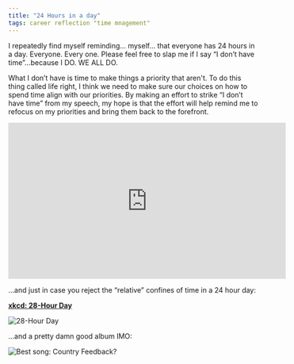 ```yaml
---
title: "24 Hours in a day"
tags: career reflection "time mnagement"
---
```


I repeatedly find myself reminding… myself… that everyone has 24 hours in a day. Everyone. Every one. Please feel free to slap me if I say “I don’t have time”…because I DO. WE ALL DO.

What I don’t have is time to make things a priority that aren't. To do this thing called life right, I think we need to make sure our choices on how to spend time align with our priorities. By making an effort to strike “I don’t have time” from my speech, my hope is that the effort will help remind me to refocus on my priorities and bring them back to the forefront.

<iframe width="560" height="315" src="https://www.youtube.com/embed/n3kNlFMXslo" title="YouTube video player" frameborder="0" allow="accelerometer; autoplay; clipboard-write; encrypted-media; gyroscope; picture-in-picture; web-share" allowfullscreen></iframe>


…and just in case you reject the “relative” confines of time in a 24 hour day:

[**xkcd: 28-Hour Day**](https://xkcd.com/320/)

![28-Hour Day](https://imgs.xkcd.com/comics/28_hour_day.png)

…and a pretty damn good album IMO:

![Best song: Country Feedback?](https://cdn-images-1.medium.com/max/2000/1*hyZ6hlH6neVpxlOhkS9U-Q.jpeg)
